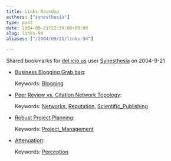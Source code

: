 ```yaml
---
title: Links Roundup
authors: ["synesthesia"]
type: post
date: 2004-09-21T22:59:00+00:00
slug: links-94 
aliases: ["/2004/09/21/links-94"]

---
```

Shared bookmarks for [del.icio.us][1] user  [Synesthesia][2] on 2004-9-21

  * [Business Blogging Grab bag][3]:
   
    Keywords: [Blogging][4]
  * [Peer Review vs. Citation Network Topology][5]:
   
    Keywords: [Networks][6], [Reputation][7], [Scientific_Publishing][8]
  * [Robust Project Planning][9]:
   
    Keywords: [Project_Management][10]
  * [Attenuation][11]:
   
    Keywords: [Perception][12]

 [1]: https://del.icio.us/
 [2]: https://del.icio.us/synesthesia
 [3]: https://blog.larixconsulting.com/blog/_archives/2004/9/20/145808.html "https://blog.larixconsulting.com/blog/_archives/2004/9/20/145808.html"
 [4]: https://del.icio.us/synesthesia/Blogging
 [5]: https://www.betaversion.org/~stefano/linotype/news/74/ "https://www.betaversion.org/~stefano/linotype/news/74/"
 [6]: https://del.icio.us/synesthesia/Networks
 [7]: https://del.icio.us/synesthesia/Reputation
 [8]: https://del.icio.us/synesthesia/Scientific_Publishing
 [9]: https://www.pdinstitute.com/soapbox/2004/09/6-robust-project-planningtm.html "https://www.pdinstitute.com/soapbox/2004/09/6-robust-project-planningtm.html"
 [10]: https://del.icio.us/synesthesia/Project_Management
 [11]: https://www.thispublicaddress.com/archives/000818.php "https://www.thispublicaddress.com/archives/000818.php"
 [12]: https://del.icio.us/synesthesia/Perception